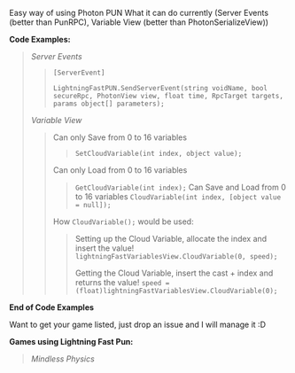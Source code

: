 Easy way of using Photon PUN
What it can do currently (Server Events (better than PunRPC), Variable View (better than PhotonSerializeView))

**Code Examples:**
> *Server Events*
>> ```[ServerEvent]```
>> 
>> ```LightningFastPUN.SendServerEvent(string voidName, bool secureRpc, PhotonView view, float time, RpcTarget targets, params object[] parameters);```
>> 
> *Variable View*
>> Can only Save from 0 to 16 variables
>>> ```SetCloudVariable(int index, object value);```
>>> 
>> Can only Load from 0 to 16 variables
>>> ```GetCloudVariable(int index);```
>> Can Save and Load from 0 to 16 variables
>>> ```CloudVariable(int index, [object value = null]);```
>>> 
>> How ```CloudVariable();``` would be used:
>> 
>>> Setting up the Cloud Variable, allocate the index and insert the value!
>>>```lightningFastVariablesView.CloudVariable(0, speed);```
>>> 
>>> Getting the Cloud Variable, insert the cast + index and returns the value!
>>>```speed = (float)lightningFastVariablesView.CloudVariable(0);```

**End of Code Examples**

Want to get your game listed, just drop an issue and I will manage it :D

**Games using Lightning Fast Pun:**
> *Mindless Physics*
